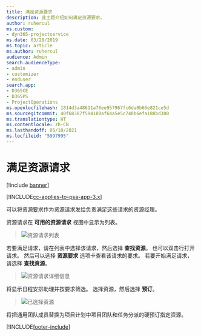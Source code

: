 ```yaml
---
title: 满足资源要求
description: 此主题介绍如何满足资源要求。
author: ruhercul
ms.custom:
- dyn365-projectservice
ms.date: 03/28/2019
ms.topic: article
ms.author: ruhercul
audience: Admin
search.audienceType:
- admin
- customizer
- enduser
search.app:
- D365CE
- D365PS
- ProjectOperations
ms.openlocfilehash: 1814d3a48611a76ee957967fc6da0b66e821ce5d
ms.sourcegitcommit: 40f68387f594180af64a5e5c748b6efa188bd300
ms.translationtype: HT
ms.contentlocale: zh-CN
ms.lasthandoff: 05/10/2021
ms.locfileid: "5997995"
---
```

# <a name="fulfilling-resource-requests"></a>满足资源请求

[!include [banner](../includes/psa-now-project-operations.md)]

[!INCLUDE[cc-applies-to-psa-app-3.x](../includes/cc-applies-to-psa-app-3x.md)]

可以将资源要求作为资源请求发给负责满足这些请求的资源经理。

资源请求在 **可用的资源请求** 视图中显示为列表。

> ![资源请求列表](media/Resource-Management-image59.png)

若要满足请求，请在列表中选择该请求，然后选择 **查找资源**。 也可以双击行打开请求。 然后可以选择 **资源要求** 选项卡查看该请求的要求。 若要开始满足请求，请选择 **查找资源**。

> ![资源请求详细信息](media/Resource-Management-image60.png)

将显示日程安排助理并按要求筛选。 选择资源，然后选择 **预订**。

> ![已选择资源](media/Resource-Management-image61.png)

将把通用团队成员替换为项目计划中项目团队和任务分派的硬预订指定资源。


[!INCLUDE[footer-include](../includes/footer-banner.md)]